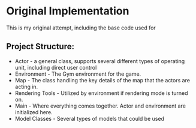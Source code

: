 # Original Implementation
This is my original attempt, including the base code used for 


## Project Structure:
* Actor - a general class, supports several different types of operating unit, including direct user control
* Environment - The Gym environment for the game. 
* Map - The class handling the key details of the map that the actors are acting in.
* Rendering Tools - Utilized by environment if rendering mode is turned on.
* Main - Where everything comes together. Actor and environment are initialized here.
* Model Classes - Several types of models that could be used 